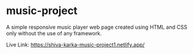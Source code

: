 # music-project

A simple responsive music player web page created using HTML and CSS only without the use of any framework.

Live Link: https://shiva-karka-music-project1.netlify.app/
